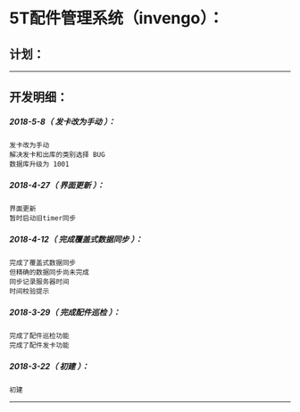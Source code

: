 5T配件管理系统（invengo）：
===================================================================

计划：
-------------------------------------------------------------------

*******************************************************************

开发明细：
-------------------------------------------------------------------

##### 2018-5-8（ 发卡改为手动 ）：
	发卡改为手动
	解决发卡和出库的类别选择 BUG
	数据库升级为 1001

##### 2018-4-27（ 界面更新 ）：
	界面更新
	暂时启动旧timer同步

##### 2018-4-12（ 完成覆盖式数据同步 ）：
	完成了覆盖式数据同步
	但精确的数据同步尚未完成
	同步记录服务器时间
	时间校验提示

##### 2018-3-29（ 完成配件巡检 ）：
	完成了配件巡检功能
	完成了配件发卡功能

##### 2018-3-22（ 初建 ）：
	初建

*******************************************************************
